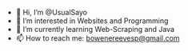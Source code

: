 - 👋 Hi, I’m @UsualSayo
- 👀 I’m interested in Websites and Programming
- 🌱 I’m currently learning Web-Scraping and Java
- 📫 How to reach me: 
      bowenereevesp@gmail.com
